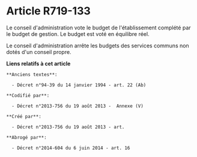 # Article R719-133

Le conseil d'administration vote le budget de l'établissement complété par le budget de gestion. Le budget est voté en
équilibre réel.

Le conseil d'administration arrête les budgets des services communs non dotés d'un conseil propre.

**Liens relatifs à cet article**

	**Anciens textes**:

	  - Décret n°94-39 du 14 janvier 1994 - art. 22 (Ab)

	**Codifié par**:

	  - Décret n°2013-756 du 19 août 2013 -  Annexe (V)

	**Créé par**:

	  - Décret n°2013-756 du 19 août 2013 - art.

	**Abrogé par**:

	  - Décret n°2014-604 du 6 juin 2014 - art. 16
